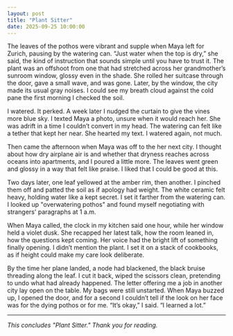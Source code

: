 ```yaml
---
layout: post
title: "Plant Sitter"
date: 2025-09-25 10:00:00
---
```


The leaves of the pothos were vibrant and supple when Maya left for Zurich, pausing by the watering can. “Just water when the top is dry,” she said, the kind of instruction that sounds simple until you have to trust it. The plant was an offshoot from one that had stretched across her grandmother’s sunroom window, glossy even in the shade. She rolled her suitcase through the door, gave a small wave, and was gone. Later, by the window, the city made its usual gray noises. I could see my breath cloud against the cold pane the first morning I checked the soil.

I watered. It perked. A week later I nudged the curtain to give the vines more blue sky. I texted Maya a photo, unsure when it would reach her. She was adrift in a time I couldn’t convert in my head. The watering can felt like a tether that kept her near. She hearted my text. I watered again, not much.

Then came the afternoon when Maya was off to the her next city. I thought about how dry airplane air is and whether that dryness reaches across oceans into apartments, and I poured a little more. The leaves went green and glossy in a way that felt like praise. I liked that I could be good at this.

Two days later, one leaf yellowed at the amber rim, then another. I pinched them off and patted the soil as if apology had weight. The white ceramic felt heavy, holding water like a kept secret. I set it farther from the watering can. I looked up "overwatering pothos" and found myself negotiating with strangers' paragraphs at 1 a.m.

When Maya called, the clock in my kitchen said one hour, while her window held a violet dusk. She recapped her latest talk, how the room leaned in, how the questions kept coming. Her voice had the bright lift of something finally opening. I didn’t mention the plant. I set it on a stack of cookbooks, as if height could make my care look deliberate.

By the time her plane landed, a node had blackened, the black bruise threading along the leaf. I cut it back, wiped the scissors clean, pretending to undo what had already happened. The letter offering me a job in another city lay open on the table. My bags were still unstarted. When Maya buzzed up, I opened the door, and for a second I couldn’t tell if the look on her face was for the dying pothos or for me. “It’s okay,” I said. “I learned a lot.”

---

*This concludes "Plant Sitter." Thank you for reading.*